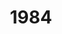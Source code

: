 ---
title: '1984'
countries:
- country: AUT
  indice: 0.3231087613022677
- country: DNK
  indice: 0.3670268176495367
- country: FIN
  indice: 0.29878005947502734
- country: FRA
  indice: 0.38199771371499225
- country: KOR
  indice: 0.25228142657512603
- country: NLD
  indice: 0.36349095327567293
- country: NZL
  indice: 0.3154674038487344
- country: NOR
  indice: 0.3221603753745858
- country: SWE
  indice: 0.33958231311171905
- country: CHN
  indice: 0.17850123524567668
---
